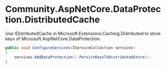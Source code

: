 # Community.AspNetCore.DataProtection.DistributedCache
Use IDistributedCache in Microsoft.Extensions.Caching.Distributed to store keys of Microsoft.AspNetCore.DataProtection.

```cs
public void ConfigureServices(IServiceCollection services)
{
    services.AddDataProtection().PersistKeysToDistributedStore();
}
```
